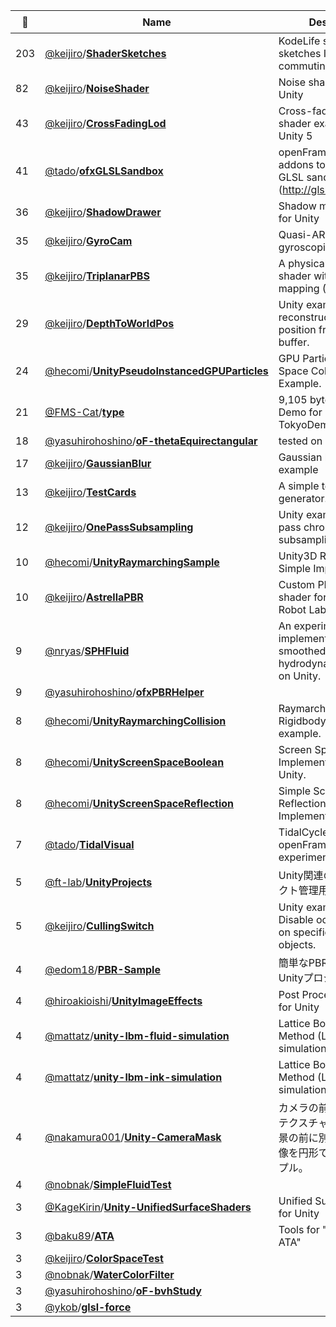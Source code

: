 |:star2: | Name | Description | 🌍|
|---|---|---|---|
|203|[@keijiro](https://github.com/keijiro)/[**ShaderSketches**](https://github.com/keijiro/ShaderSketches)|KodeLife shader sketches I wrote while commuting||
|82|[@keijiro](https://github.com/keijiro)/[**NoiseShader**](https://github.com/keijiro/NoiseShader)|Noise shader library for Unity||
|43|[@keijiro](https://github.com/keijiro)/[**CrossFadingLod**](https://github.com/keijiro/CrossFadingLod)|Cross-fading LOD shader example for Unity 5||
|41|[@tado](https://github.com/tado)/[**ofxGLSLSandbox**](https://github.com/tado/ofxGLSLSandbox)|openFrameworks addons to view / edit GLSL sandbox's shaders (http://glsl.heroku.com/).||
|36|[@keijiro](https://github.com/keijiro)/[**ShadowDrawer**](https://github.com/keijiro/ShadowDrawer)|Shadow matte shader for Unity||
|35|[@keijiro](https://github.com/keijiro)/[**GyroCam**](https://github.com/keijiro/GyroCam)|Quasi-AR with gyroscopic input||
|35|[@keijiro](https://github.com/keijiro)/[**TriplanarPBS**](https://github.com/keijiro/TriplanarPBS)|A physically based shader with triplanar mapping (Unity 5)||
|29|[@keijiro](https://github.com/keijiro)/[**DepthToWorldPos**](https://github.com/keijiro/DepthToWorldPos)|Unity example: reconstructing world position from depth buffer.||
|24|[@hecomi](https://github.com/hecomi)/[**UnityPseudoInstancedGPUParticles**](https://github.com/hecomi/UnityPseudoInstancedGPUParticles)|GPU Particles w/ Screen Space Collision Example.||
|21|[@FMS-Cat](https://github.com/FMS-Cat)/[**type**](https://github.com/FMS-Cat/type)|9,105 bytes WebGL Demo for TokyoDemoFest 2016||
|18|[@yasuhirohoshino](https://github.com/yasuhirohoshino)/[**oF-thetaEquirectangular**](https://github.com/yasuhirohoshino/oF-thetaEquirectangular)|tested on oF 0.9.7||
|17|[@keijiro](https://github.com/keijiro)/[**GaussianBlur**](https://github.com/keijiro/GaussianBlur)|Gaussian blur filter example||
|13|[@keijiro](https://github.com/keijiro)/[**TestCards**](https://github.com/keijiro/TestCards)|A simple test pattern generator.||
|12|[@keijiro](https://github.com/keijiro)/[**OnePassSubsampling**](https://github.com/keijiro/OnePassSubsampling)|Unity example: Single pass chroma subsampling shader||
|10|[@hecomi](https://github.com/hecomi)/[**UnityRaymarchingSample**](https://github.com/hecomi/UnityRaymarchingSample)|Unity3D Raymarching Simple Implementation.||
|10|[@keijiro](https://github.com/keijiro)/[**AstrellaPBR**](https://github.com/keijiro/AstrellaPBR)|Custom PBR surface shader for Astrella from Robot Lab|[:arrow_upper_right:](https://www.assetstore.unity3d.com/en/#!/content/7006)|
|9|[@nryas](https://github.com/nryas)/[**SPHFluid**](https://github.com/nryas/SPHFluid)|An experimental implementation of smoothed-particle hydrodynamics (SPH) on Unity.||
|9|[@yasuhirohoshino](https://github.com/yasuhirohoshino)/[**ofxPBRHelper**](https://github.com/yasuhirohoshino/ofxPBRHelper)|||
|8|[@hecomi](https://github.com/hecomi)/[**UnityRaymarchingCollision**](https://github.com/hecomi/UnityRaymarchingCollision)|Raymarching x Rigidbody interaction example.||
|8|[@hecomi](https://github.com/hecomi)/[**UnityScreenSpaceBoolean**](https://github.com/hecomi/UnityScreenSpaceBoolean)|Screen Space Boolean Implementation for Unity.||
|8|[@hecomi](https://github.com/hecomi)/[**UnityScreenSpaceReflection**](https://github.com/hecomi/UnityScreenSpaceReflection)|Simple Screen Space Reflection Implementation.||
|7|[@tado](https://github.com/tado)/[**TidalVisual**](https://github.com/tado/TidalVisual)|TidalCycles + openFrameworks experiments||
|5|[@ft-lab](https://github.com/ft-lab)/[**UnityProjects**](https://github.com/ft-lab/UnityProjects)|Unity関連の公開プロジェクト管理用||
|5|[@keijiro](https://github.com/keijiro)/[**CullingSwitch**](https://github.com/keijiro/CullingSwitch)|Unity example -- Disable occlusion culling on specific game objects.||
|4|[@edom18](https://github.com/edom18)/[**PBR-Sample**](https://github.com/edom18/PBR-Sample)|簡単なPBRのサンプルUnityプロジェクトです。||
|4|[@hiroakioishi](https://github.com/hiroakioishi)/[**UnityImageEffects**](https://github.com/hiroakioishi/UnityImageEffects)|Post Processing Effects for Unity||
|4|[@mattatz](https://github.com/mattatz)/[**unity-lbm-fluid-simulation**](https://github.com/mattatz/unity-lbm-fluid-simulation)|Lattice Boltzmann Method (LBM) fluid simulation for Unity.||
|4|[@mattatz](https://github.com/mattatz)/[**unity-lbm-ink-simulation**](https://github.com/mattatz/unity-lbm-ink-simulation)|Lattice Boltzmann Method (LBM) ink simulation for Unity.||
|4|[@nakamura001](https://github.com/nakamura001)/[**Unity-CameraMask**](https://github.com/nakamura001/Unity-CameraMask)|カメラの前にマスク用のテクスチャを置いて、背景の前に別のカメラの画像を円形で表示するサンプル。||
|4|[@nobnak](https://github.com/nobnak)/[**SimpleFluidTest**](https://github.com/nobnak/SimpleFluidTest)|||
|3|[@KageKirin](https://github.com/KageKirin)/[**Unity-UnifiedSurfaceShaders**](https://github.com/KageKirin/Unity-UnifiedSurfaceShaders)|Unified Surface Shaders for Unity||
|3|[@baku89](https://github.com/baku89)/[**ATA**](https://github.com/baku89/ATA)|Tools for "Olga Bell - ATA"|[:arrow_upper_right:](http://baku89.com/work/ata)|
|3|[@keijiro](https://github.com/keijiro)/[**ColorSpaceTest**](https://github.com/keijiro/ColorSpaceTest)|||
|3|[@nobnak](https://github.com/nobnak)/[**WaterColorFilter**](https://github.com/nobnak/WaterColorFilter)|||
|3|[@yasuhirohoshino](https://github.com/yasuhirohoshino)/[**oF-bvhStudy**](https://github.com/yasuhirohoshino/oF-bvhStudy)|||
|3|[@ykob](https://github.com/ykob)/[**glsl-force**](https://github.com/ykob/glsl-force)|||

